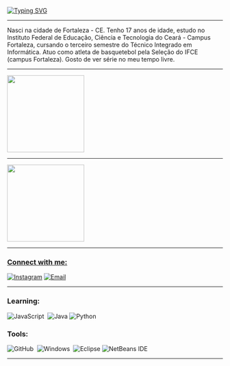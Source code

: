 <a href="https://git.io/typing-svg"><img src="https://readme-typing-svg.herokuapp.com?font=Fira+Code&weight=600&size=26&pause=992&color=804D15&width=435&lines=Hi%2C+It's+Thay!!+;Welcome+to+my+profile." alt="Typing SVG" /></a>

-------------------------------------------------------------------------------------------------------------------------------------------------------- 
Nasci na cidade de Fortaleza - CE. Tenho 17 anos de idade, estudo no Instituto Federal de Educação, Ciência e Tecnologia do Ceará - Campus Fortaleza, cursando o terceiro semestre do Técnico Integrado em Informática. Atuo como atleta de basquetebol pela Seleção do IFCE (campus Fortaleza). Gosto de ver série no meu tempo livre.

--------------------------------------------------------------------------------------------------------------------------------------------------------               

<div>
<a href="https://github.com/thaynaxt">
<img height="180em" src="https://github-readme-stats.vercel.app/api/top-langs/?username=thaynaxt&layout=compact&langs_count=7&theme=midnight-purple"/>
 
 --------------------------------------------------------------------------------------------------------------------------------------------------------               

 <img height="180em" src="https://github-readme-stats.vercel.app/api?username=thaynaxt&show_icons=true&theme=midnight-purple&include_all_commits=true&count_private=true"/>
</div>
 
  
--------------------------------------------------------------------------------------------------------------------------------------------------------
  
 ### Connect with me:
[![Instagram](https://img.shields.io/badge/Instagram-E4405F?style=for-the-badge&logo=instagram&logoColor=white)](https://instagram.com/thaynaxt)
[![Email](https://img.shields.io/badge/Gmail-D14836?style=for-the-badge&logo=gmail&logoColor=white)](mailto:thayna.silva63@aluno.ifce.edu.br)
  
--------------------------------------------------------------------------------------------------------------------------------------------------------
 ### Learning:
![JavaScript](https://img.shields.io/badge/-JavaScript-0D1117?style=for-the-badge&logo=javascript&labelColor=0D1117&textColor=0D1117)&nbsp;
![Java](https://img.shields.io/badge/Java-ED8B00?style=for-the-badge&logo=openjdk&logoColor=white)
![Python](https://img.shields.io/badge/-python-0D1117?style=for-the-badge&logo=python&logoColor=1572B6&labelColor=0D1117)&nbsp;
 
### Tools:
<!-- ![Git](https://img.shields.io/badge/-Git-0D1117?style=for-the-badge&logo=git&labelColor=0D1117)&nbsp; -->
![GitHub](https://img.shields.io/badge/-GitHub-0D1117?style=for-the-badge&logo=github&labelColor=0D1117)&nbsp;
![Windows](https://img.shields.io/badge/-Windows-0D1117?style=for-the-badge&logo=windows&labelColor=0D1117)&nbsp;
![Eclipse](https://img.shields.io/badge/Eclipse-2C2255?style=for-the-badge&logo=eclipse&logoColor=white)
![NetBeans IDE](https://img.shields.io/badge/NetBeansIDE-1B6AC6.svg?style=for-the-badge&logo=apache-netbeans-ide&logoColor=white)

--------------------------------------------------------------------------------------------------------------------------------------------------------
 
          
